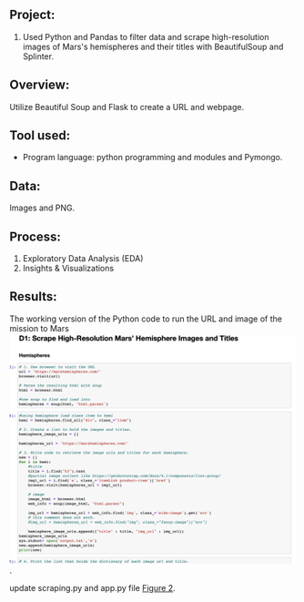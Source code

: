 ## Project: 
1. Used Python and Pandas to filter data and scrape high-resolution images of Mars's hemispheres and their titles with BeautifulSoup and Splinter. <br>
   
## Overview: 
Utilize Beautiful Soup and Flask to create a URL and webpage.	  
	
## Tool used: 
- Program language: python programming and modules and Pymongo.

## Data:
Images and PNG.

## Process:
1. Exploratory Data Analysis (EDA)
2. Insights & Visualizations
   
## Results:

The working version of the Python code to run the URL and image of the mission to Mars <br> 
![Figure 1](https://github.com/davidhyongae2/missiontomars/blob/main/Figure1.png).

update scraping.py and app.py file
[Figure 2](https://github.com/davidhyongae2/missiontomars/blob/main/index.html). <br>

  

